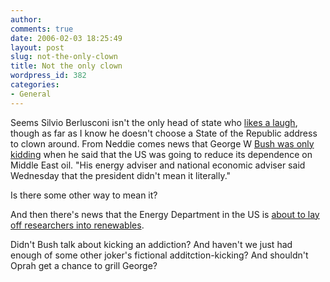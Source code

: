 ```yaml
---
author:
comments: true
date: 2006-02-03 18:25:49
layout: post
slug: not-the-only-clown
title: Not the only clown
wordpress_id: 382
categories:
- General
---
```


Seems Silvio Berlusconi isn't the only head of state who [likes a laugh](http://jeremycherfas.net/wp/archives/2006/02/02/how-do-we-know/), though as far as I know he doesn't choose a State of the Republic address to clown around. From Neddie comes news that George W [Bush was only kidding](http://byneddiejingo.blogspot.com/2006/02/laugh-clown-laugh.html#comments) when he said that the US was going to reduce its dependence on Middle East oil. "His energy adviser and national economic adviser said Wednesday that the president didn't mean it literally."

Is there some other way to mean it?

And then there's news that the Energy Department in the US is [about to lay off researchers into renewables](http://susiemadrak.com/2006/02/02/14/29/ha-ha-just-kidding/).

Didn't Bush talk about kicking an addiction? And haven't we just had enough of some other joker's fictional additction-kicking? And shouldn't Oprah get a chance to grill George?
